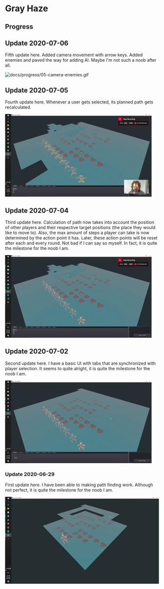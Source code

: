 # Gray Haze

## Progress

## Update 2020-07-06

Fifth update here. Added camera movement with arrow keys. Added enemies and paved the way for adding AI. Maybe I'm not such a noob after all.

![docs/progress/05-camera-enemies.gif](docs/progress/05-camera-enemies.gif)

## Update 2020-07-05

Fourth update here. Whenever a user gets selected, its planned path gets recalculated.

![docs/progress/04-update-path-user-selected.gif](docs/progress/04-update-path-user-selected.gif)

## Update 2020-07-04

Third update here. Calculation of path now takes into account the position of other players and their respective target positions (the place they would like to move to). Also, the max amount of steps a player can take is now determined by the action point it has. Later, these action points will be reset after each and every round. Not bad if I can say so myself. In fact, it is quite the milestone for the noob I am.

![docs/progress/03-adaptive-pathfinding-action-points.gif](docs/progress/03-adaptive-pathfinding-action-points.gif)

## Update 2020-07-02

Second update here. I have a basic UI with tabs that are synchronized with player selection. It seems to quite alright, it is quite the milestone for the noob I am.

![docs/progress/02-tab-synchronization.gif](docs/progress/02-tab-synchronization.gif)

### Update 2020-06-29

First update here. I have been able to making path finding work. Although not perfect, it is quite the milestone for the noob I am.

![docs/progress/01-pathfinding.gif](docs/progress/01-pathfinding.gif)
